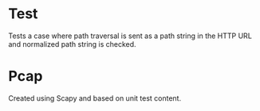 Test
====

Tests a case where path traversal is sent as a path string in the HTTP URL and
normalized path string is checked.

Pcap
====

Created using Scapy and based on unit test content.
